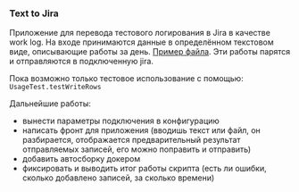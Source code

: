 ### Text to Jira
Приложение для перевода тестового логирования в Jira в качестве work log.
На входе принимаются данные в определённом текстовом виде, описывающие работы за день. [Пример файла](workLog.example.txt).
Эти работы парятся и отправляются в подключенную jira. 

Пока возможно только тестовое использование с помощью: `UsageTest.testWriteRows`

Дальнейшие работы:
- вынести параметры подключения в конфигурацию
- написать фронт для приложения (вводишь текст или файл, он разбирается, отображается предварительный результат отправляемых записей, его можно поправить и отправить)
- добавить автосборку докером
- фиксировать и выводить итог работы скрипта (есть ли ошибки, сколько добавлено записей, за сколько времени)